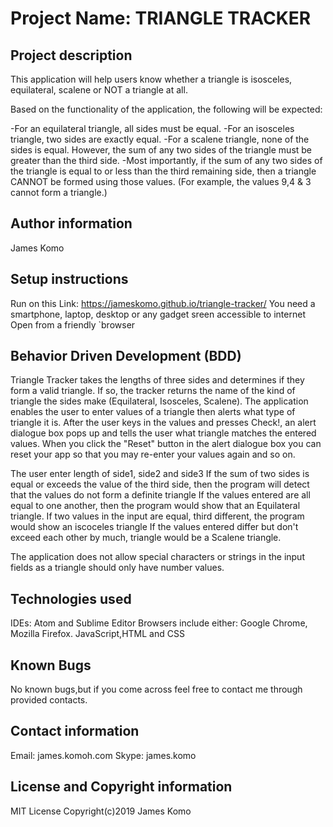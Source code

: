 # **Project Name: TRIANGLE TRACKER**

## **Project description**
This application will help users know whether a triangle is isosceles, equilateral, scalene or NOT a triangle at all.

Based on the functionality of the application, the following will be expected:

-For an equilateral triangle, all sides must be equal.
-For an isosceles triangle, two sides are exactly equal.
-For a scalene triangle, none of the sides is equal. However, the sum of any two sides of the triangle must be greater than the third side.
-Most importantly, if the sum of any two sides of the triangle is equal to or less than the third remaining side, then a triangle CANNOT be formed using those values. (For example, the values 9,4 & 3 cannot form a triangle.)


## **Author information**

James Komo


## **Setup instructions**

Run on this Link: https://jameskomo.github.io/triangle-tracker/
You need a smartphone, laptop, desktop or any gadget sreen accessible to internet
Open from a friendly `browser


## **Behavior Driven Development (BDD)**

Triangle Tracker takes the lengths of three sides and determines if they form a valid triangle. If so, the tracker returns the name of the kind of triangle the sides make (Equilateral, Isosceles, Scalene).
The application enables the user to enter values of a triangle then alerts what type of triangle it is.
After the user keys in the values and presses Check!, an alert dialogue box pops up and tells the user what triangle matches the entered values. When you click the "Reset" button in the alert dialogue box you can reset your app so that you may re-enter your values again and so on.

The user enter length of side1, side2 and side3
If the sum of two sides is equal or exceeds the value of the third side, then the program will detect that the values do not form a definite triangle
If the values entered are all equal to one another, then the program would show that an Equilateral triangle.
If two values in the input are equal, third different, the program would show an iscoceles triangle
If the values entered differ but don't exceed each other by much, triangle would be a Scalene triangle.

The application does not allow special characters or strings in the input fields as a triangle should only have number values.




## **Technologies used**

IDEs: Atom and Sublime Editor
Browsers include either: Google Chrome, Mozilla Firefox.
JavaScript,HTML and CSS


## **Known Bugs**

No known bugs,but if you come across feel free to contact me through provided contacts.


## **Contact information**

Email: james.komoh.com Skype: james.komo



## **License and Copyright information**

MIT License
Copyright(c)2019 James Komo
